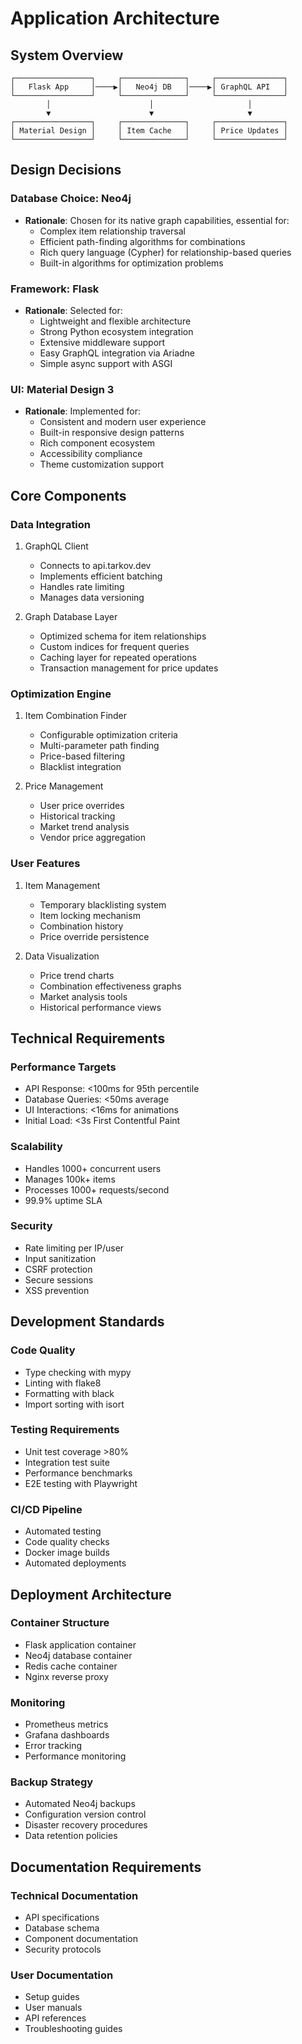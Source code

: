 # Application Architecture

## System Overview

```
┌─────────────────┐     ┌──────────────┐     ┌───────────────┐
│   Flask App     │────▶│   Neo4j DB   │────▶│ GraphQL API   │
└─────────────────┘     └──────────────┘     └───────────────┘
        │                      │                     │
        ▼                      ▼                     ▼
┌─────────────────┐     ┌──────────────┐     ┌───────────────┐
│ Material Design │     │ Item Cache   │     │ Price Updates │
└─────────────────┘     └──────────────┘     └───────────────┘
```

## Design Decisions

### Database Choice: Neo4j
- **Rationale**: Chosen for its native graph capabilities, essential for:
  - Complex item relationship traversal
  - Efficient path-finding algorithms for combinations
  - Rich query language (Cypher) for relationship-based queries
  - Built-in algorithms for optimization problems

### Framework: Flask
- **Rationale**: Selected for:
  - Lightweight and flexible architecture
  - Strong Python ecosystem integration
  - Extensive middleware support
  - Easy GraphQL integration via Ariadne
  - Simple async support with ASGI

### UI: Material Design 3
- **Rationale**: Implemented for:
  - Consistent and modern user experience
  - Built-in responsive design patterns
  - Rich component ecosystem
  - Accessibility compliance
  - Theme customization support

## Core Components

### Data Integration
1. GraphQL Client
   - Connects to api.tarkov.dev
   - Implements efficient batching
   - Handles rate limiting
   - Manages data versioning

2. Graph Database Layer
   - Optimized schema for item relationships
   - Custom indices for frequent queries
   - Caching layer for repeated operations
   - Transaction management for price updates

### Optimization Engine
1. Item Combination Finder
   - Configurable optimization criteria
   - Multi-parameter path finding
   - Price-based filtering
   - Blacklist integration

2. Price Management
   - User price overrides
   - Historical tracking
   - Market trend analysis
   - Vendor price aggregation

### User Features
1. Item Management
   - Temporary blacklisting system
   - Item locking mechanism
   - Combination history
   - Price override persistence

2. Data Visualization
   - Price trend charts
   - Combination effectiveness graphs
   - Market analysis tools
   - Historical performance views

## Technical Requirements

### Performance Targets
- API Response: <100ms for 95th percentile
- Database Queries: <50ms average
- UI Interactions: <16ms for animations
- Initial Load: <3s First Contentful Paint

### Scalability
- Handles 1000+ concurrent users
- Manages 100k+ items
- Processes 1000+ requests/second
- 99.9% uptime SLA

### Security
- Rate limiting per IP/user
- Input sanitization
- CSRF protection
- Secure sessions
- XSS prevention

## Development Standards

### Code Quality
- Type checking with mypy
- Linting with flake8
- Formatting with black
- Import sorting with isort

### Testing Requirements
- Unit test coverage >80%
- Integration test suite
- Performance benchmarks
- E2E testing with Playwright

### CI/CD Pipeline
- Automated testing
- Code quality checks
- Docker image builds
- Automated deployments

## Deployment Architecture

### Container Structure
- Flask application container
- Neo4j database container
- Redis cache container
- Nginx reverse proxy

### Monitoring
- Prometheus metrics
- Grafana dashboards
- Error tracking
- Performance monitoring

### Backup Strategy
- Automated Neo4j backups
- Configuration version control
- Disaster recovery procedures
- Data retention policies

## Documentation Requirements

### Technical Documentation
- API specifications
- Database schema
- Component documentation
- Security protocols

### User Documentation
- Setup guides
- User manuals
- API references
- Troubleshooting guides
